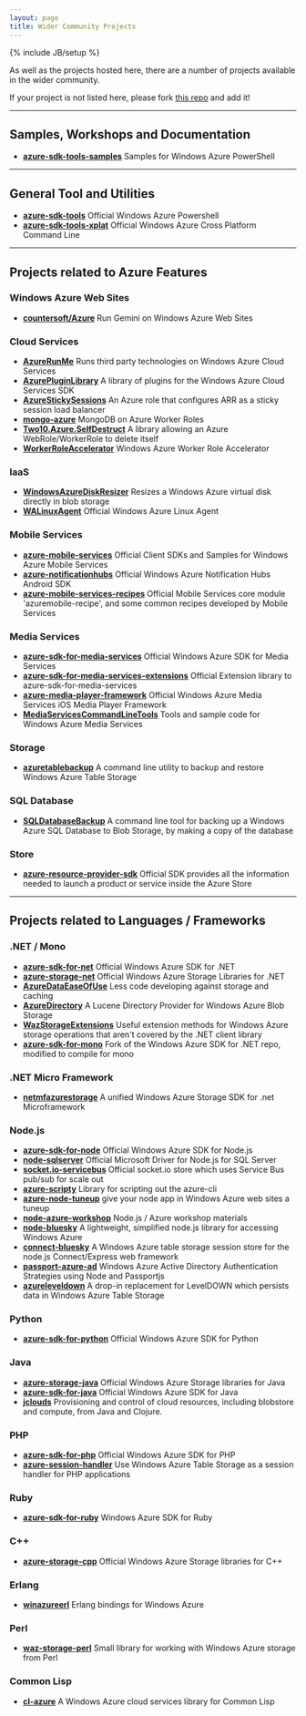 ```yaml
---
layout: page
title: Wider Community Projects
---
```

{% include JB/setup %}

As well as the projects hosted here, there are a number of projects available in the wider community.

If your project is not listed here, please fork [this repo](https://github.com/azure-contrib/azure-contrib.github.io) and add it!

---

## Samples, Workshops and Documentation

* __[azure-sdk-tools-samples](https://github.com/WindowsAzure/azure-sdk-tools-samples)__ Samples for Windows Azure PowerShell

---
## General Tool and Utilities

* __[azure-sdk-tools](https://github.com/WindowsAzure/azure-sdk-tools)__ Official Windows Azure Powershell
* __[azure-sdk-tools-xplat](https://github.com/WindowsAzure/azure-sdk-tools-xplat)__ Official Windows Azure Cross Platform Command Line

---
## Projects related to Azure Features

### Windows Azure Web Sites

* __[countersoft/Azure](https://github.com/countersoft/Azure)__ Run Gemini on Windows Azure Web Sites

### Cloud Services

* __[AzureRunMe](https://github.com/RobBlackwell/AzureRunMe)__ Runs third party technologies on Windows Azure Cloud Services
* __[AzurePluginLibrary](http://richorama.github.io/AzurePluginLibrary/)__ A library of plugins for the Windows Azure Cloud Services SDK
* __[AzureStickySessions](https://github.com/WindowsAzure-Contrib/AzureStickySessions)__ An Azure role that configures ARR as a sticky session load balancer
* __[mongo-azure](https://github.com/mongodb/mongo-azure)__ MongoDB on Azure Worker Roles
* __[Two10.Azure.SelfDestruct](https://github.com/richorama/Two10.Azure.SelfDestruct)__ A library allowing an Azure WebRole/WorkerRole to delete itself 
* __[WorkerRoleAccelerator](https://github.com/WindowsAzure-Contrib/WorkerRoleAccelerator)__ Windows Azure Worker Role Accelerator

### IaaS

* __[WindowsAzureDiskResizer](https://github.com/WindowsAzure-Contrib/WindowsAzureDiskResizer)__ Resizes a Windows Azure virtual disk directly in blob storage
* __[WALinuxAgent](https://github.com/WindowsAzure/WALinuxAgent)__ Official Windows Azure Linux Agent

### Mobile Services

* __[azure-mobile-services](https://github.com/WindowsAzure/azure-mobile-services)__ Official Client SDKs and Samples for Windows Azure Mobile Services
* __[azure-notificationhubs](https://github.com/WindowsAzure/azure-notificationhubs)__ Official Windows Azure Notification Hubs Android SDK
* __[azure-mobile-services-recipes](https://github.com/WindowsAzure/azure-mobile-services-recipes)__ Official Mobile Services core module 'azuremobile-recipe', and some common recipes developed by Mobile Services

### Media Services


* __[azure-sdk-for-media-services](https://github.com/WindowsAzure/azure-sdk-for-media-services)__ Official Windows Azure SDK for Media Services
* __[azure-sdk-for-media-services-extensions](https://github.com/WindowsAzure/azure-sdk-for-media-services-extensions)__ Official Extension library to azure-sdk-for-media-services
* __[azure-media-player-framework](https://github.com/WindowsAzure/azure-media-player-framework)__ Official Windows Azure Media Services iOS Media Player Framework
* __[MediaServicesCommandLineTools](https://github.com/RobBlackwell/MediaServicesCommandLineTools)__ Tools and sample code for Windows Azure Media Services

### Storage

* __[azuretablebackup](https://github.com/richorama/azuretablebackup)__ A command line utility to backup and restore Windows Azure Table Storage

### SQL Database

* __[SQLDatabaseBackup](https://github.com/richorama/SQLDatabaseBackup)__ A command line tool for backing up a Windows Azure SQL Database to Blob Storage, by making a copy of the database

### Store

* __[azure-resource-provider-sdk](https://github.com/WindowsAzure/azure-resource-provider-sdk)__ Official SDK provides all the information needed to launch a product or service inside the Azure Store


---
## Projects related to Languages / Frameworks

### .NET / Mono

* __[azure-sdk-for-net](https://github.com/WindowsAzure/azure-sdk-for-net)__ Official Windows Azure SDK for .NET
* __[azure-storage-net](https://github.com/WindowsAzure/azure-storage-net)__ Official Windows Azure Storage Libraries for .NET
* __[AzureDataEaseOfUse](https://github.com/WindowsAzure-Contrib/AzureDataEaseOfUse)__ Less code developing against storage and caching
* __[AzureDirectory](https://github.com/WindowsAzure-Contrib/AzureDirectory)__ A Lucene Directory Provider for Windows Azure Blob Storage
* __[WazStorageExtensions](https://github.com/smarx/WazStorageExtensions)__ Useful extension methods for Windows Azure storage operations that aren't covered by the .NET client library
* __[azure-sdk-for-mono](https://github.com/richorama/azure-sdk-for-mono)__ Fork of the Windows Azure SDK for .NET repo, modified to compile for mono


### .NET Micro Framework 

* __[netmfazurestorage](https://github.com/WindowsAzure-Contrib/netmfazurestorage)__ A unified Windows Azure Storage SDK for .net Microframework

### Node.js

* __[azure-sdk-for-node](https://github.com/WindowsAzure/azure-sdk-for-node)__ Official Windows Azure SDK for Node.js
* __[node-sqlserver](https://github.com/WindowsAzure/node-sqlserver)__ Official Microsoft Driver for Node.js for SQL Server
* __[socket.io-servicebus](https://github.com/WindowsAzure/socket.io-servicebus)__ Official socket.io store which uses Service Bus pub/sub for scale out
* __[azure-scripty](https://github.com/WindowsAzure-Contrib/azure-scripty)__ Library for scripting out the azure-cli
* __[azure-node-tuneup](https://github.com/WindowsAzure-Contrib/azure-node-tuneup)__ give your node app in Windows Azure web sites a tuneup
* __[node-azure-workshop](https://github.com/WindowsAzure-Contrib/node-azure-workshop)__ Node.js / Azure workshop materials
* __[node-bluesky](https://github.com/pofallon/node-bluesky)__ A lightweight, simplified node.js library for accessing Windows Azure
* __[connect-bluesky](https://github.com/pofallon/connect-bluesky)__ A Windows Azure table storage session store for the node.js Connect/Express web framework
* __[passport-azure-ad](https://github.com/MSOpenTech/passport-azure-ad)__ Windows Azure Active Directory Authentication Strategies using Node and Passportjs
* __[azureleveldown](https://github.com/richorama/azureleveldown)__ A drop-in replacement for LevelDOWN which persists data in Windows Azure Table Storage

### Python

* __[azure-sdk-for-python](https://github.com/WindowsAzure/azure-sdk-for-python)__ Official Windows Azure SDK for Python

### Java

* __[azure-storage-java](https://github.com/WindowsAzure/azure-storage-java)__ Official Windows Azure Storage libraries for Java
* __[azure-sdk-for-java](https://github.com/WindowsAzure/azure-sdk-for-java)__ Official Windows Azure SDK for Java
* __[jclouds](https://github.com/jclouds/jclouds)__ Provisioning and control of cloud resources, including blobstore and compute, from Java and Clojure.

### PHP

* __[azure-sdk-for-php](https://github.com/WindowsAzure/azure-sdk-for-php)__ Official Windows Azure SDK for PHP
* __[azure-session-handler](https://github.com/WindowsAzure-Contrib/azure-session-handler)__ Use Windows Azure Table Storage as a session handler for PHP applications

### Ruby

* __[azure-sdk-for-ruby](https://github.com/WindowsAzure/azure-sdk-for-ruby)__ Windows Azure SDK for Ruby

### C++

* __[azure-storage-cpp](https://github.com/WindowsAzure/azure-storage-cpp)__ Official Windows Azure Storage libraries for C++

### Erlang

* __[winazureerl](https://github.com/sriramk/winazureerl)__ Erlang bindings for Windows Azure

### Perl

* __[waz-storage-perl](https://github.com/smarx/waz-storage-perl)__ Small library for working with Windows Azure storage from Perl

### Common Lisp

* __[cl-azure](https://github.com/robblackwell/cl-azure)__ A Windows Azure cloud services library for Common Lisp


